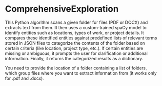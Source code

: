 # ComprehensiveExploration
This Python algorithm scans a given folder for files (PDF or DOCX) and extracts text from them. It then uses a custom-trained spaCy model to identify entities such as locations, types of work, or project details. It compares these identified entities against predefined lists of relevant terms stored in JSON files to categorize the contents of the folder based on certain criteria (like location, project type, etc.). If certain entities are missing or ambiguous, it prompts the user for clarification or additional information. Finally, it returns the categorized results as a dictionary.

You need to provide the location of a folder containing a list of folders, which group files where you want to extract information from (it works only for .pdf and .docx).
